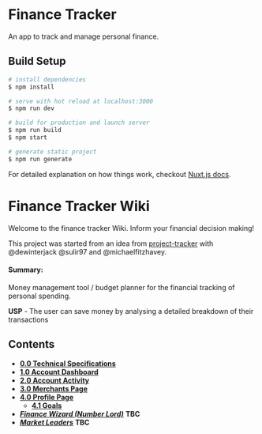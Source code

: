 # Finance Tracker

An app to track and manage personal finance.

## Build Setup

``` bash
# install dependencies
$ npm install

# serve with hot reload at localhost:3000
$ npm run dev

# build for production and launch server
$ npm run build
$ npm start

# generate static project
$ npm run generate
```

For detailed explanation on how things work, checkout [Nuxt.js docs](https://nuxtjs.org).

# Finance Tracker Wiki

Welcome to the finance tracker Wiki.
Inform your financial decision making!

This project was started from an idea from [project-tracker](https://github.com/holistic-web/project-tracker/issues/4) with @dewinterjack @sulir97 and @michaelfitzhavey.

#### Summary:
Money management tool / budget planner for the financial tracking of personal spending.

**USP** - The user can save money by analysing a detailed breakdown of their transactions

## Contents
- [**0.0 Technical Specifications**](https://github.com/holistic-web/finance-tracker/wiki/0.0-Technical-Specifications)
- [**1.0 Account Dashboard**](https://github.com/holistic-web/finance-tracker/wiki/1.0-Account-Dashboard)
- [**2.0 Account Activity**](https://github.com/holistic-web/finance-tracker/wiki/2.0-Account-Activity)
- [**3.0 Merchants Page**](https://github.com/holistic-web/finance-tracker/wiki/3.0-Merchant-Page)
- [**4.0 Profile Page**](https://github.com/holistic-web/finance-tracker/wiki/4.0-Profile-Page)
  - [**4.1 Goals**](https://github.com/holistic-web/finance-tracker/wiki/4.1-Goals)
- *[**Finance Wizard (Number Lord)**](https://github.com/holistic-web/finance-tracker/wiki/Finance-Wizard-(Number-Lord))* **TBC**
- *[**Market Leaders**](https://github.com/holistic-web/finance-tracker/wiki/Market-Leaders)* **TBC**